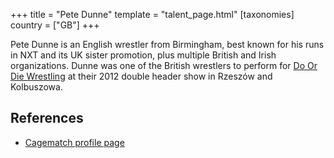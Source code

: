 +++
title = "Pete Dunne"
template = "talent_page.html"
[taxonomies]
country = ["GB"]
+++

Pete Dunne is an English wrestler from Birmingham, best known for his runs in NXT and its UK sister promotion, plus multiple British and Irish organizations. Dunne was one of the British wrestlers to perform for [Do Or Die Wrestling](@/o/ddw.md) at their 2012 double header show in Rzeszów and Kolbuszowa.

## References

* [Cagematch profile page](https://www.cagematch.net/?id=2&nr=10529)
